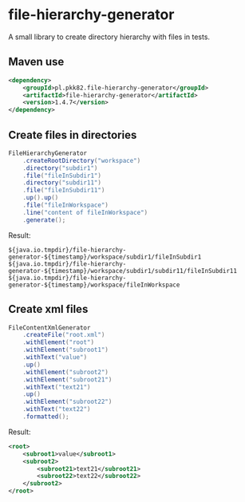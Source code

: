 # file-hierarchy-generator

A small library to create directory hierarchy with files in tests.

## Maven use

```xml
<dependency>
	<groupId>pl.pkk82.file-hierarchy-generator</groupId>
	<artifactId>file-hierarchy-generator</artifactId>
	<version>1.4.7</version>
</dependency>
```

## Create files in directories

```java
FileHierarchyGenerator
    .createRootDirectory("workspace")
    .directory("subdir1")
    .file("fileInSubdir1")
    .directory("subdir11")
    .file("fileInSubdir11")
    .up().up()
    .file("fileInWorkspace")
    .line("content of fileInWorkspace")
    .generate();
```

Result:

```
${java.io.tmpdir}/file-hierarchy-generator-${timestamp}/workspace/subdir1/fileInSubdir1
${java.io.tmpdir}/file-hierarchy-generator-${timestamp}/workspace/subdir1/subdir11/fileInSubdir11
${java.io.tmpdir}/file-hierarchy-generator-${timestamp}/workspace/fileInWorkspace
```

## Create xml files
```java
FileContentXmlGenerator
    .createFile("root.xml")
    .withElement("root")
	.withElement("subroot1")
	.withText("value")
	.up()
	.withElement("subroot2")
	.withElement("subroot21")
	.withText("text21")
	.up()
	.withElement("subroot22")
	.withText("text22")
	.formatted();
```

Result:

```xml
<root>
    <subroot1>value</subroot1>
	<subroot2>
	    <subroot21>text21</subroot21>
	    <subroot22>text22</subroot22>
    </subroot2>
</root>
```
